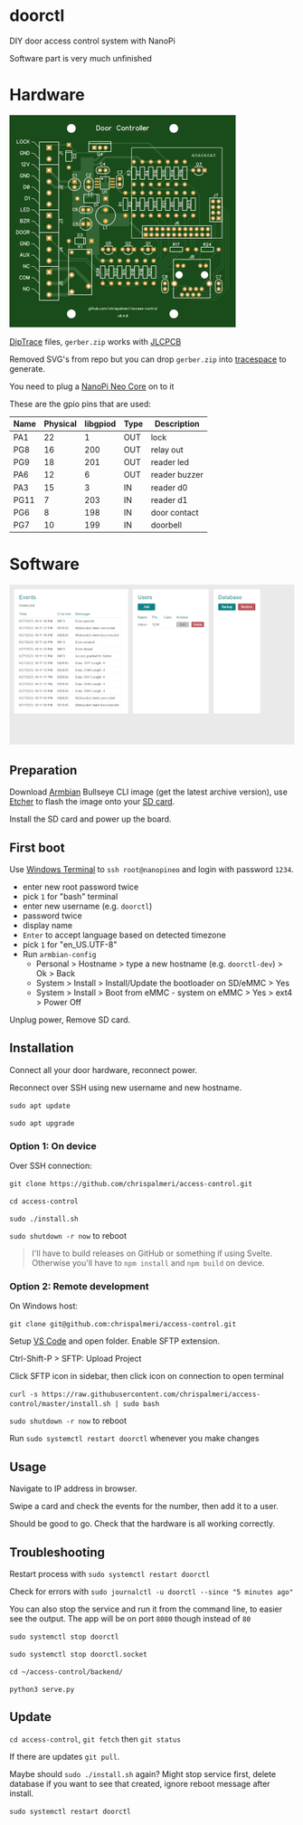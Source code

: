 # doorctl

DIY door access control system with NanoPi

Software part is very much unfinished

<!--

order spare inventory parts

board changes:
  put 12V at the top, move lock?
  you meant to widen lock trace
  you could make the JLCJLC text bigger
  and the github text
  any way to get the resistor designators readable? smaller?
  upsidedown ethernet kinda bugs me

python
  update docs
  totp

-->

# Hardware

![Board picture](board/images/top.png)

[DipTrace][1] files, `gerber.zip` works with [JLCPCB][2]

Removed SVG's from repo but you can drop `gerber.zip` into [tracespace][3] to generate.

You need to plug a [NanoPi Neo Core][4] on to it

  [1]: https://diptrace.com/
  [2]: https://jlcpcb.com/
  [3]: https://tracespace.io/view/
  [4]: https://www.friendlyelec.com/index.php?route=product/product&path=69&product_id=212

These are the gpio pins that are used:

Name | Physical | libgpiod | Type | Description
---  | ---      | ---      | ---  | ---
PA1  | 22       | 1        | OUT  | lock
PG8  | 16       | 200      | OUT  | relay out
PG9  | 18       | 201      | OUT  | reader led
PA6  | 12       | 6        | OUT  | reader buzzer
PA3  | 15       | 3        | IN   | reader d0
PG11 | 7        | 203      | IN   | reader d1
PG6  | 8        | 198      | IN   | door contact
PG7  | 10       | 199      | IN   | doorbell

# Software

![screenshot](docs/webui-960.png)

## Preparation

Download [Armbian][5] Bullseye CLI image (get the latest archive version),
use [Etcher][6] to flash the image onto your [SD card][7].

Install the SD card and power up the board.

  [5]: https://www.armbian.com/nanopi-neo/
  [6]: https://etcher.balena.io/
  [7]: https://www.westerndigital.com/products/memory-cards/sandisk-ultra-uhs-i-microsd#SDSQUA4-032G-GN6MA

## First boot

Use [Windows Terminal][8] to `ssh root@nanopineo` and login with password `1234`.

* enter new root password twice
* pick `1` for "bash" terminal
* enter new username (e.g. `doorctl`)
* password twice
* display name
* `Enter` to accept language based on detected timezone
* pick `1` for "en_US.UTF-8"
* Run `armbian-config`
    * Personal > Hostname > type a new hostname (e.g. `doorctl-dev`) > Ok > Back
    * System > Install > Install/Update the bootloader on SD/eMMC > Yes
    * System > Install > Boot from eMMC - system on eMMC > Yes > ext4 > Power Off

Unplug power, Remove SD card.

  [8]: https://apps.microsoft.com/store/detail/windows-terminal/9N0DX20HK701

<!--
I think you could then reuse the SD card on additional boards
and only need to do the hostname, bootloader, eMMC steps
-->

## Installation

Connect all your door hardware, reconnect power.

Reconnect over SSH using new username and new hostname.

`sudo apt update`

`sudo apt upgrade`

### Option 1: On device

Over SSH connection:

`git clone https://github.com/chrispalmeri/access-control.git`

`cd access-control`

`sudo ./install.sh`

`sudo shutdown -r now` to reboot

> I'll have to build releases on GitHub or something if using Svelte.
> Otherwise you'll have to `npm install` and `npm build` on device.

### Option 2: Remote development

On Windows host:

`git clone git@github.com:chrispalmeri/access-control.git`

Setup [VS Code][9] and open folder. Enable SFTP extension.

Ctrl-Shift-P > SFTP: Upload Project

Click SFTP icon in sidebar, then click icon on connection to open terminal

`curl -s https://raw.githubusercontent.com/chrispalmeri/access-control/master/install.sh | sudo bash`

`sudo shutdown -r now` to reboot

<!--
reboot maybe should be part of the script?
printing IP address should also be part of the script
-->

Run `sudo systemctl restart doorctl` whenever you make changes

  [9]: https://code.visualstudio.com/download

## Usage

Navigate to IP address in browser.

<!--
If events shows wrong contact status and wiegand readding errors

remote in `nano access-control/backend/config.py`
change pin numbers to correct ones for your board
Ctrl+S, Ctrl+X
`sudo systemctl restart doorctl`

I think it has the 60 sec websocket hang when stopping again
just wait a minute and then it is good
-->

Swipe a card and check the events for the number, then add it to a user.

Should be good to go. Check that the hardware is all working correctly.

## Troubleshooting

Restart process with `sudo systemctl restart doorctl`

Check for errors with `sudo journalctl -u doorctl --since "5 minutes ago"`

You can also stop the service and run it from the command line, to easier see
the output. The app will be on port `8080` though instead of `80`

`sudo systemctl stop doorctl`

`sudo systemctl stop doorctl.socket`

`cd ~/access-control/backend/`

`python3 serve.py`

## Update

<!-- assuming on device, otherwise you can just SFTP: Upload Project again -->

`cd access-control`, `git fetch` then `git status`

If there are updates `git pull`.

Maybe should `sudo ./install.sh` again? Might stop service first, delete database if you want to see that created, ignore reboot message after install.

`sudo systemctl restart doorctl`
